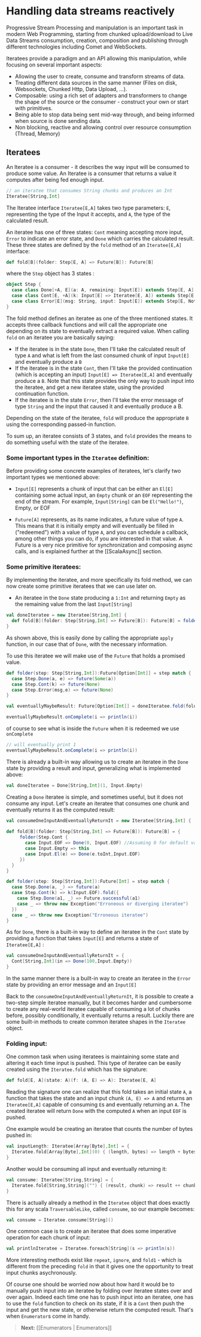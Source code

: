 <!--- Copyright (C) 2009-2013 Typesafe Inc. <http://www.typesafe.com> -->
# Handling data streams reactively

Progressive Stream Processing and manipulation is an important task in modern Web Programming, starting from chunked upload/download to Live Data Streams consumption, creation, composition and publishing through different technologies including Comet and WebSockets.

Iteratees provide a paradigm and an API allowing this manipulation, while focusing on several important aspects:

* Allowing the user to create, consume and transform streams of data.
* Treating different data sources in the same manner (Files on disk, Websockets, Chunked Http, Data Upload, ...).
* Composable: using a rich set of adapters and transformers to change the shape of the source or the consumer - construct your own or start with primitives.
* Being able to stop data being sent mid-way through, and being informed when source is done sending data.
* Non blocking, reactive and allowing control over resource consumption (Thread, Memory)

## Iteratees

An Iteratee is a consumer - it describes the way input will be consumed to produce some value. An Iteratee is a consumer that returns a value it computes after being fed enough input.

```scala
// an iteratee that consumes String chunks and produces an Int
Iteratee[String,Int]
```

The Iteratee interface `Iteratee[E,A]` takes two type parameters: `E`, representing the type of the Input it accepts, and `A`, the type of the calculated result.

An iteratee has one of three states: `Cont` meaning accepting more input, `Error` to indicate an error state, and `Done` which carries the calculated result. These three states are defined by the `fold` method of an `Iteratee[E,A]` interface:

```scala
def fold[B](folder: Step[E, A] => Future[B]): Future[B]
```

where the `Step` object has 3 states :

```scala
object Step {
  case class Done[+A, E](a: A, remaining: Input[E]) extends Step[E, A]
  case class Cont[E, +A](k: Input[E] => Iteratee[E, A]) extends Step[E, A]
  case class Error[E](msg: String, input: Input[E]) extends Step[E, Nothing]
}
```

The fold method defines an iteratee as one of the three mentioned states. It accepts three callback functions and will call the appropriate one depending on its state to eventually extract a required value. When calling `fold` on an iteratee you are basically saying:

- If the iteratee is in the state `Done`, then I'll take the calculated result of type `A` and what is left from the last consumed chunk of input `Input[E]` and eventually produce a `B`
- If the iteratee is in the state `Cont`, then I'll take the provided continuation (which is accepting an input) `Input[E] => Iteratee[E,A]` and eventually produce a `B`. Note that this state provides the only way to push input into the iteratee, and get a new iteratee state, using the provided continuation function. 
- If the iteratee is in the state `Error`, then I'll take the error message of type `String` and the input that caused it and eventually produce a B.

Depending on the state of the iteratee, `fold` will produce the appropriate `B` using the corresponding passed-in function.

To sum up, an iteratee consists of 3 states, and `fold` provides the means to do something useful with the state of the iteratee.

### Some important types in the `Iteratee` definition:

Before providing some concrete examples of iteratees, let's clarify two important types we mentioned above:

- `Input[E]` represents a chunk of input that can be either an `El[E]` containing some actual input, an `Empty` chunk or an `EOF` representing the end of the stream.
For example, `Input[String]` can be `El("Hello!")`, Empty, or EOF

- `Future[A]` represents, as its name indicates, a future value of type `A`. This means that it is initially empty and will eventually be filled in ("redeemed") with a value of type `A`, and you can schedule a callback, among other things you can do, if you are interested in that value. A Future is a very nice primitive for synchronization and composing async calls, and is explained further at the [[ScalaAsync]] section.

### Some primitive iteratees:

By implementing the iteratee, and more specifically its fold method, we can now create some primitive iteratees that we can use later on.

- An iteratee in the `Done` state producing a `1:Int` and returning `Empty` as the remaining value from the last `Input[String]`

```scala
val doneIteratee = new Iteratee[String,Int] {
  def fold[B](folder: Step[String,Int] => Future[B]): Future[B] = folder(Step.Done(1, Input.Empty))
}
```

As shown above, this is easily done by calling the appropriate `apply` function, in our case that of `Done`, with the necessary information.

To use this iteratee we will make use of the `Future` that holds a promised value.

```scala
def folder(step: Step[String,Int]):Future[Option[Int]] = step match {
  case Step.Done(a, e) => future(Some(a))
  case Step.Cont(k) => future(None)
  case Step.Error(msg,e) => future(None)
} 

val eventuallyMaybeResult: Future[Option[Int]] = doneIteratee.fold(folder)

eventuallyMaybeResult.onComplete(i => println(i))
```

of course to see what is inside the `Future` when it is redeemed we use `onComplete`

```scala
// will eventually print 1
eventuallyMaybeResult.onComplete(i => println(i))
```

There is already a built-in way allowing us to create an iteratee in the `Done` state by providing a result and input, generalizing what is implemented above:

```scala
val doneIteratee = Done[String,Int](1, Input.Empty)
```

Creating a `Done` iteratee is simple, and sometimes useful, but it does not consume any input. Let's create an iteratee that consumes one chunk and eventually returns it as the computed result:

```scala
val consumeOneInputAndEventuallyReturnIt = new Iteratee[String,Int] {
    
def fold[B](folder: Step[String,Int] => Future[B]): Future[B] = {
     folder(Step.Cont {
       case Input.EOF => Done(0, Input.EOF) //Assuming 0 for default value
       case Input.Empty => this
       case Input.El(e) => Done(e.toInt,Input.EOF) 
     })
  }
}

def folder(step: Step[String,Int]):Future[Int] = step match {
  case Step.Done(a, _) => future(a)
  case Step.Cont(k) => k(Input.EOF).fold({
    case Step.Done(a1, _) => Future.successful(a1)
    case _ => throw new Exception("Erroneous or diverging iteratee")
  })
  case _ => throw new Exception("Erroneous iteratee")
} 

```

As for `Done`, there is a built-in way to define an iteratee in the `Cont` state by providing a function that takes `Input[E]` and returns a state of `Iteratee[E,A]` :

```scala
val consumeOneInputAndEventuallyReturnIt = {
  Cont[String,Int](in => Done(100,Input.Empty))
}
```

In the same manner there is a built-in way to create an iteratee in the `Error` state by providing an error message and an `Input[E]`

Back to the `consumeOneInputAndEventuallyReturnIt`, it is possible to create a two-step simple iteratee manually, but it becomes harder and cumbersome to create any real-world iteratee capable of consuming a lot of chunks before, possibly conditionally, it eventually returns a result. Luckily there are some built-in methods to create common iteratee shapes in the `Iteratee` object.

### Folding input:

One common task when using iteratees is maintaining some state and altering it each time input is pushed. This type of iteratee can be easily created using the `Iteratee.fold` which has the signature:

```scala
def fold[E, A](state: A)(f: (A, E) => A): Iteratee[E, A]
```

Reading the signature one can realize that this fold takes an initial state `A`, a function that takes the state and an input chunk `(A, E) => A` and returns an `Iteratee[E,A]` capable of consuming `E`s and eventually returning an `A`. The created iteratee will return `Done` with the computed `A` when an input `EOF` is pushed.

One example would be creating an iteratee that counts the number of bytes pushed in:

```scala
val inputLength: Iteratee[Array[Byte],Int] = {
  Iteratee.fold[Array[Byte],Int](0) { (length, bytes) => length + bytes.size }
}
```
Another would be consuming all input and eventually returning it:

```scala
val consume: Iteratee[String,String] = {
  Iteratee.fold[String,String]("") { (result, chunk) => result ++ chunk }
}
```

There is actually already a method in the `Iteratee` object that does exactly this for any scala `TraversableLike`, called `consume`, so our example becomes:

```scala
val consume = Iteratee.consume[String]()
```

One common case is to create an iteratee that does some imperative operation for each chunk of input:

```scala
val printlnIteratee = Iteratee.foreach[String](s => println(s))
```

More interesting methods exist like `repeat`, `ignore`, and `fold1` - which is different from the preceding `fold` in that it gives one the opportunity to treat input chunks asychronously.

Of course one should be worried now about how hard it would be to manually push input into an iteratee by folding over iteratee states over and over again. Indeed each time one has to push input into an iteratee, one has to use the `fold` function to check on its state, if it is a `Cont` then push the input and get the new state, or otherwise return the computed result. That's when `Enumerator`s come in handy.

> **Next:** [[Enumerators | Enumerators]]
